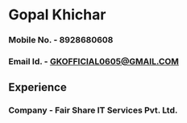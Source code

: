 # Gopal Khichar

### Mobile No. - 8928680608                                                  
### Email Id. - GKOFFICIAL0605@GMAIL.COM


## Experience
### Company - Fair Share IT Services Pvt. Ltd.
